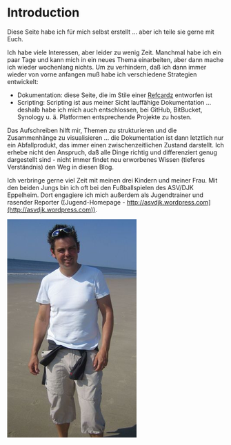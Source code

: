 # Introduction

Diese Seite habe ich für mich selbst erstellt ... aber ich teile sie gerne mit Euch.

Ich habe viele Interessen, aber leider zu wenig Zeit. Manchmal habe ich ein paar Tage und kann mich in ein neues Thema einarbeiten, aber dann mache ich wieder wochenlang nichts. Um zu verhindern, daß ich dann immer wieder von vorne anfangen muß habe ich verschiedene Strategien entwickelt:

* Dokumentation: diese Seite, die im Stile einer [Refcardz](https://dzone.com/refcardz) entworfen ist
* Scripting: Scripting ist aus meiner Sicht lauffähige Dokumentation ... deshalb habe ich mich auch entschlossen, bei GitHub, BitBucket, Synology u. ä. Platformen entsprechende Projekte zu hosten.

Das Aufschreiben hilft mir, Themen zu strukturieren und die Zusammenhänge zu visualisieren ... die Dokumentation ist dann letztlich nur ein Abfallprodukt, das immer einen zwischenzeitlichen Zustand darstellt. Ich erhebe nicht den Anspruch, daß alle Dinge richtig und differenziert genug dargestellt sind - nicht immer findet neu erworbenes Wissen (tieferes Verständnis) den Weg in diesen Blog.

Ich verbringe gerne viel Zeit mit meinen drei Kindern und meiner Frau. Mit den beiden Jungs bin ich oft bei den Fußballspielen des ASV/DJK Eppelheim. Dort engagiere ich mich außerdem als Jugendtrainer und rasender Reporter ([Jugend-Homepage - http://asvdjk.wordpress.com](http://asvdjk.wordpress.com)).

![Me, myself and I](images/pierre.jpg)


